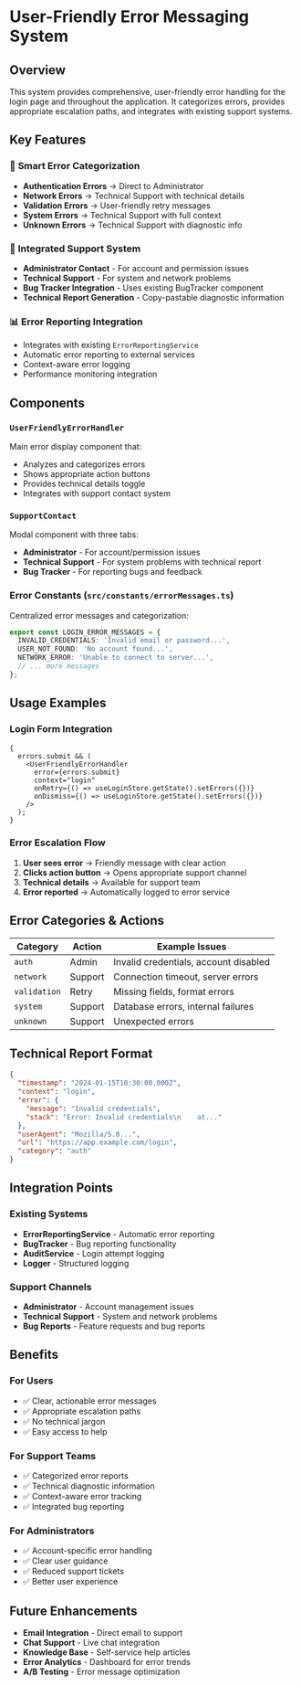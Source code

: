 # User-Friendly Error Messaging System

## Overview

This system provides comprehensive, user-friendly error handling for the login page and throughout the application. It categorizes errors, provides appropriate escalation paths, and integrates with existing support systems.

## Key Features

### 🎯 **Smart Error Categorization**

- **Authentication Errors** → Direct to Administrator
- **Network Errors** → Technical Support with technical details
- **Validation Errors** → User-friendly retry messages
- **System Errors** → Technical Support with full context
- **Unknown Errors** → Technical Support with diagnostic info

### 🔧 **Integrated Support System**

- **Administrator Contact** - For account and permission issues
- **Technical Support** - For system and network problems
- **Bug Tracker Integration** - Uses existing BugTracker component
- **Technical Report Generation** - Copy-pastable diagnostic information

### 📊 **Error Reporting Integration**

- Integrates with existing `ErrorReportingService`
- Automatic error reporting to external services
- Context-aware error logging
- Performance monitoring integration

## Components

### `UserFriendlyErrorHandler`

Main error display component that:

- Analyzes and categorizes errors
- Shows appropriate action buttons
- Provides technical details toggle
- Integrates with support contact system

### `SupportContact`

Modal component with three tabs:

- **Administrator** - For account/permission issues
- **Technical Support** - For system problems with technical report
- **Bug Tracker** - For reporting bugs and feedback

### Error Constants (`src/constants/errorMessages.ts`)

Centralized error messages and categorization:

```typescript
export const LOGIN_ERROR_MESSAGES = {
  INVALID_CREDENTIALS: 'Invalid email or password...',
  USER_NOT_FOUND: 'No account found...',
  NETWORK_ERROR: 'Unable to connect to server...',
  // ... more messages
};
```

## Usage Examples

### Login Form Integration

```tsx
{
  errors.submit && (
    <UserFriendlyErrorHandler
      error={errors.submit}
      context="login"
      onRetry={() => useLoginStore.getState().setErrors({})}
      onDismiss={() => useLoginStore.getState().setErrors({})}
    />
  );
}
```

### Error Escalation Flow

1. **User sees error** → Friendly message with clear action
2. **Clicks action button** → Opens appropriate support channel
3. **Technical details** → Available for support team
4. **Error reported** → Automatically logged to error service

## Error Categories & Actions

| Category     | Action  | Example Issues                        |
| ------------ | ------- | ------------------------------------- |
| `auth`       | Admin   | Invalid credentials, account disabled |
| `network`    | Support | Connection timeout, server errors     |
| `validation` | Retry   | Missing fields, format errors         |
| `system`     | Support | Database errors, internal failures    |
| `unknown`    | Support | Unexpected errors                     |

## Technical Report Format

```json
{
  "timestamp": "2024-01-15T10:30:00.000Z",
  "context": "login",
  "error": {
    "message": "Invalid credentials",
    "stack": "Error: Invalid credentials\n    at..."
  },
  "userAgent": "Mozilla/5.0...",
  "url": "https://app.example.com/login",
  "category": "auth"
}
```

## Integration Points

### Existing Systems

- **ErrorReportingService** - Automatic error reporting
- **BugTracker** - Bug reporting functionality
- **AuditService** - Login attempt logging
- **Logger** - Structured logging

### Support Channels

- **Administrator** - Account management issues
- **Technical Support** - System and network problems
- **Bug Reports** - Feature requests and bug reports

## Benefits

### For Users

- ✅ Clear, actionable error messages
- ✅ Appropriate escalation paths
- ✅ No technical jargon
- ✅ Easy access to help

### For Support Teams

- ✅ Categorized error reports
- ✅ Technical diagnostic information
- ✅ Context-aware error tracking
- ✅ Integrated bug reporting

### For Administrators

- ✅ Account-specific error handling
- ✅ Clear user guidance
- ✅ Reduced support tickets
- ✅ Better user experience

## Future Enhancements

- **Email Integration** - Direct email to support
- **Chat Support** - Live chat integration
- **Knowledge Base** - Self-service help articles
- **Error Analytics** - Dashboard for error trends
- **A/B Testing** - Error message optimization
